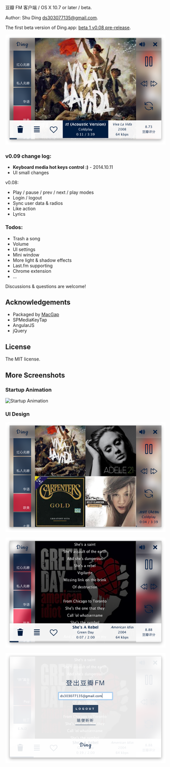 豆瓣 FM 客户端 / OS X 10.7 or later / beta.

Author: Shu Ding <ds303077135@gmail.com>.

The first beta version of Ding.app: [beta 1 v0.08 pre-release](https://github.com/quietshu/ding/releases).

![2](images/2.png)

### v0.09 change log:

- **Keyboard media hot keys control :)** - 2014.10.11
- UI small changes

v0.08:

- Play / pause / prev / next / play modes
- Login / logout
- Sync user data & radios
- Like action
- Lyrics


### Todos:

- Trash a song
- Volume
- UI settings
- Mini window
- More light & shadow effects
- Last.fm supporting
- Chrome extension
- ...

Discussions & questions are welcome!

## Acknowledgements

- Packaged by [MacGap](https://github.com/MacGapProject/MacGap1)
- SPMediaKeyTap
- AngularJS
- jQuery

## License

The MIT license.

## More Screenshots

### Startup Animation

![Startup Animation](images/ding_startup.gif)

### UI Design

![1](images/1.png)

![3](images/3.png)

![4](images/4.png)